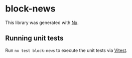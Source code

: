 # block-news

This library was generated with [Nx](https://nx.dev).

## Running unit tests

Run `nx test block-news` to execute the unit tests via [Vitest](https://vitest.dev/).
